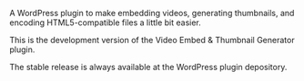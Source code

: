 A WordPress plugin to make embedding videos, generating thumbnails, and encoding HTML5-compatible files a little bit easier.

This is the development version of the Video Embed & Thumbnail Generator plugin.

The stable release is always available at the WordPress plugin depository.
